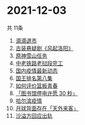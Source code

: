 # 2021-12-03
  共 11条

  <!-- BEGIN -->
  <!-- 最后更新时间:Fri Dec 03 2021 17:18:18 GMT+0000 (Coordinated Universal Time) -->
  1. [滴滴退市](https://www.zhihu.com/search?q=滴滴)
1. [古装悬疑剧《风起洛阳》](https://www.zhihu.com/search?q=风起洛阳)
1. [原神雪山任务](https://www.zhihu.com/search?q=原神)
1. [中老铁路老挝段完工](https://www.zhihu.com/search?q=中老铁路)
1. [国内疫情最新动态](https://www.zhihu.com/search?q=疫情)
1. [国王排名第八集](https://www.zhihu.com/search?q=国王排名)
1. [如何评价篮板青春](https://www.zhihu.com/search?q=篮板青春)
1. [「图书馆停电许愿 30 秒」](https://www.zhihu.com/search?q=图书馆停电30秒原文)
1. [哈尔滨疫情](https://www.zhihu.com/search?q=哈尔滨疫情)
1. [月球背面存在「天外来客」](https://www.zhihu.com/search?q=月球天外来客)
1. [沙溢方回应出轨](https://www.zhihu.com/search?q=沙溢)
  <!-- END -->
  